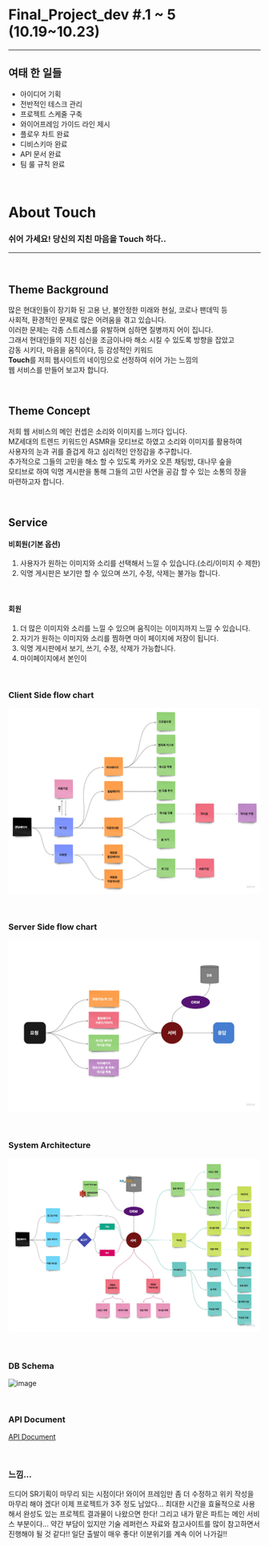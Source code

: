 # Final_Project_dev #.1 ~ 5 (10.19~10.23)

---

## 여태 한 일들 

- 아이디어 기획
- 전반적인 테스크 관리
- 프로젝트 스케줄 구축
- 와이어프레임 가이드 라인 제시
- 플로우 차트 완료
- 디비스키마 완료
- API 문서 완료
- 팀 룰 규칙 완료

<br />

# About Touch

### 쉬어 가세요! 당신의 지친 마음을 Touch 하다..

---

<br />

## Theme Background

많은 현대인들이 장기화 된 고용 난, 불안정한 미래와 현실, 코로나 팬데믹 등  
사회적, 환경적인 문제로 많은 어려움을 겪고 있습니다.   
이러한 문제는 각종 스트레스를 유발하며 심하면 질병까지 어이 집니다.  
그래서 현대인들의 지친 심신을 조금이나마 해소 시킬 수 있도록 방향을 잡았고  
감동 시키다, 마음을 움직이다, 등 감성적인 키워드  
**Touch**를 저희 웹사이트의 네이밍으로 선정하여 쉬어 가는 느낌의  
웹 서비스를 만들어 보고자 합니다.  

<br />

## Theme Concept

저희 웹 서비스의 메인 컨셉은 소리와 이미지를 느끼다 입니다.  
MZ세대의 트렌드 키워드인 ASMR을 모티브로 하였고 소리와 이미지를 활용하여  
사용자의 눈과 귀를 즐겁게 하고 심리적인 안정감을 추구합니다.  
추가적으로 그들의 고민을 해소 할 수 있도록 카카오 오픈 채팅방, 대나무 숲을  
모티브로 하여 익명 게시판을 통해 그들의 고민 사연을 공감 할 수 있는 소통의 장을  
마련하고자 합니다.   

<br />

## Service

#### 비회원(기본 옵션)
1. 사용자가 원하는 이미지와 소리를 선택해서 느낄 수 있습니다.(소리/이미지 수 제한)
2. 익명 게시판은 보기만 할 수 있으며 쓰기, 수정, 삭제는 불가능 합니다.

<br />

#### 회원
1. 더 많은 이미지와 소리를 느낄 수 있으며 움직이는 이미지까지 느낄 수 있습니다. 
2. 자기가 원하는 이미지와 소리를 찜하면 마이 페이지에 저장이 됩니다. 
3. 익명 게시판에서 보기, 쓰기, 수정, 삭제가 가능합니다.
4. 마이페이지에서 본인이

<br />

### Client Side flow chart

![](./img/1.jpg)

<br />

### Server Side flow chart

![](./img/2.jpg)

<br />

### System Architecture

![](./img/3.jpg)

<br />

### DB Schema

![image](https://user-images.githubusercontent.com/75570030/138412990-5e84ac5b-c2d6-4742-b84b-fa7311c2b22f.png)

<br />

### API Document

[API Document](https://wiaptm0219.gitbook.io/touch-api-document/)

<br />

### 느낌...

드디어 SR기획이 마무리 되는 시점이다! 와이어 프레임만 좀 더 수정하고 위키 작성을 마무리 해야 겠다! 이제 프로젝트가 3주 정도 남았다... 최대한 시간을 효율적으로 사용해서 완성도 있는 프로젝트 결과물이 나왔으면 한다! 그리고 내가 맡은 파트는 메인 서비스 부분이다... 약간 부담이 있지만 기술 레퍼런스 자료와 참고사이트를 많이 참고하면서 진행해야 될 것 같다!! 일단 출발이 매우 좋다! 이분위기를 계속 이어 나가길!!